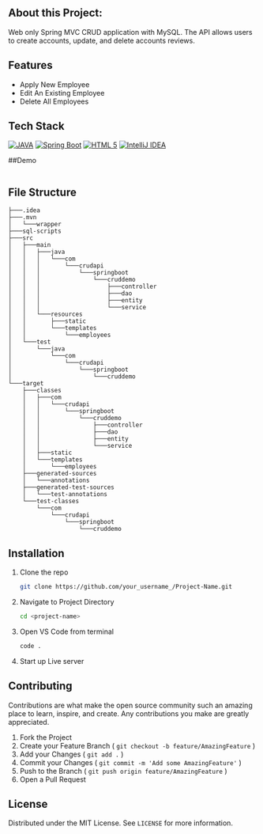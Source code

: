 ## About this Project:

Web only Spring MVC CRUD application with MySQL. The API allows users to create accounts, update, and delete accounts reviews.

## Features

- Apply New Employee
- Edit An Existing Employee
- Delete All Employees

## Tech Stack

[![JAVA](https://img.shields.io/badge/Java-%23ED8B00.svg?logo=openjdk&logoColor=white)](#)
[![Spring Boot](https://img.shields.io/badge/Spring%20Boot-6DB33F?logo=springboot&logoColor=fff)](#)
[![HTML 5](https://img.shields.io/badge/HTML5-%23E34F26.svg?logo=html5&logoColor=white)](#)
[![IntelliJ IDEA](https://img.shields.io/badge/IntelliJIDEA-000000.svg?logo=intellij-idea&logoColor=white)](#)

##Demo

<img /> 

## File Structure

```
├───.idea
├───.mvn
│   └───wrapper
├───sql-scripts
├───src
│   ├───main
│   │   ├───java
│   │   │   └───com
│   │   │       └───crudapi
│   │   │           └───springboot
│   │   │               └───cruddemo
│   │   │                   ├───controller
│   │   │                   ├───dao
│   │   │                   ├───entity
│   │   │                   └───service
│   │   └───resources
│   │       ├───static
│   │       └───templates
│   │           └───employees
│   └───test
│       └───java
│           └───com
│               └───crudapi
│                   └───springboot
│                       └───cruddemo
└───target
    ├───classes
    │   ├───com
    │   │   └───crudapi
    │   │       └───springboot
    │   │           └───cruddemo
    │   │               ├───controller
    │   │               ├───dao
    │   │               ├───entity
    │   │               └───service
    │   ├───static
    │   └───templates
    │       └───employees
    ├───generated-sources
    │   └───annotations
    ├───generated-test-sources
    │   └───test-annotations
    └───test-classes
        └───com
            └───crudapi
                └───springboot
                    └───cruddemo
```

## Installation

1. Clone the repo
   ```sh
   git clone https://github.com/your_username_/Project-Name.git
   ```
2. Navigate to Project Directory
   ```sh
   cd <project-name>
   ```
3. Open VS Code from terminal
   ```sh
   code .
   ```
4. Start up Live server

## Contributing

Contributions are what make the open source community such an amazing place to learn, inspire, and create. Any contributions you make are greatly appreciated.

1. Fork the Project
2. Create your Feature Branch ( `git checkout -b feature/AmazingFeature` )
3. Add your Changes ( `git add .` )
4. Commit your Changes ( `git commit -m 'Add some AmazingFeature'` )
5. Push to the Branch ( `git push origin feature/AmazingFeature` )
6. Open a Pull Request

## License

Distributed under the MIT License. See `LICENSE` for more information.
